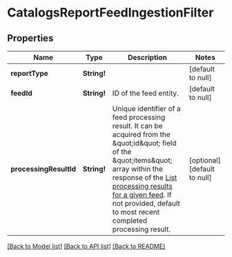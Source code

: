 # CatalogsReportFeedIngestionFilter

## Properties
Name | Type | Description | Notes
------------ | ------------- | ------------- | -------------
**reportType** | **String!** |  | [default to null]
**feedId** | **String!** | ID of the feed entity. | [default to null]
**processingResultId** | **String!** | Unique identifier of a feed processing result. It can be acquired from the \&quot;id\&quot; field of the \&quot;items\&quot; array within the response of the [List processing results for a given feed](/docs/api/v5/#operation/feed_processing_results/list). If not provided, default to most recent completed processing result. | [optional] [default to null]

[[Back to Model list]](../README.md#documentation-for-models) [[Back to API list]](../README.md#documentation-for-api-endpoints) [[Back to README]](../README.md)


